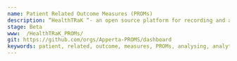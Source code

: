 ```yaml
---
name: Patient Related Outcome Measures (PROMs)
description: “HealthTRaK “- an open source platform for recording and analysing PROMs 
stage: Beta
www:  /HealthTRaK_PROMs/
git: https://github.com/orgs/Apperta-PROMS/dashboard
keywords: patient, related, outcome, measures, PROMs, analysing, analytics, reports
--- 
```

